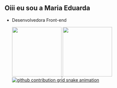 ## Oiii eu sou a Maria Eduarda

- Desenvolvedora Front-end

  <div>
    <a href="https://github.com/DudaPereira">
    <img height="160em" src="https://github-readme-stats.vercel.app/api?username=DudaPereira&show_icons=true&title_color=blue&theme=dracula&include_all_commits=true&count_private=true&rank_icon=github">

    <img height="160em" src="https://github-readme-stats.vercel.app/api/top-langs/?username=DudaPereira&layout=compact&langs_count=16&theme=dracula&title_color=blue&">  
  </div>

  <picture align="center">
  <source media="(prefers-color-scheme: dark)" srcset="https://raw.githubusercontent.com/DudaPereira/dudaPereira/output/github-contribution-grid-snake-dark.svg">
  <source media="(prefers-color-scheme: light)" srcset="https://raw.githubusercontent.com/DudaPereira/dudaPereira/output/github-contribution-grid-snake-dark.svg">
  <img align="center" alt="github contribution grid snake animation" src="https://raw.githubusercontent.com/DudaPereira/dudaPereira/output/github-contribution-grid-snake.svg">
</picture>
